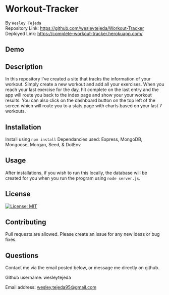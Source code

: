 # Workout-Tracker
By ```Wesley Tejeda``` <br>
Repository Link: https://github.com/wesleytejeda/Workout-Tracker <br>
Deployed Link: https://complete-workout-tracker.herokuapp.com/
## Demo

## Description
In this repository I've created a site that tracks the information of your workout. Simply create a new workout and add all your exercises. When you reach your last exercise for the day, hit complete on the last entry and the app will route you back to the index page and show your your workout results. You can also click on the dashboard button on the top left of the screen which will route you to a stats page with charts based on your last 7 workouts.

## Installation
Install using ```npm install```
Dependancies used: Express, MongoDB, Mongoose, Morgan, Seed, & DotEnv
## Usage
After installations, if you wish to run this locally, the database will be created for you when you run the program using ```node server.js```.

## License
[![License: MIT](https://img.shields.io/badge/License-MIT-yellow.svg)](https://opensource.org/licenses/MIT)

## Contributing
Pull requests are allowed. Please create an issue for any new ideas or bug fixes.

## Questions
Contact me via the email posted below, or message me directly on github.

  Github username: wesleytejeda

  Email address: wesley.tejeda95@gmail.com